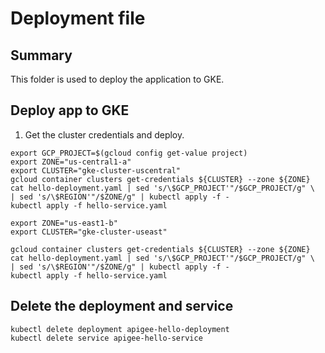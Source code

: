 # Deployment file

## Summary
This folder is used to deploy the application to GKE.

## Deploy app to GKE
1. Get the cluster credentials and deploy.
```
export GCP_PROJECT=$(gcloud config get-value project)
export ZONE="us-central1-a"
export CLUSTER="gke-cluster-uscentral"
gcloud container clusters get-credentials ${CLUSTER} --zone ${ZONE}
cat hello-deployment.yaml | sed 's/\$GCP_PROJECT'"/$GCP_PROJECT/g" \
| sed 's/\$REGION'"/$ZONE/g" | kubectl apply -f -
kubectl apply -f hello-service.yaml

export ZONE="us-east1-b"
export CLUSTER="gke-cluster-useast"

gcloud container clusters get-credentials ${CLUSTER} --zone ${ZONE}
cat hello-deployment.yaml | sed 's/\$GCP_PROJECT'"/$GCP_PROJECT/g" \
| sed 's/\$REGION'"/$ZONE/g" | kubectl apply -f -
kubectl apply -f hello-service.yaml
```

## Delete the deployment and service
```
kubectl delete deployment apigee-hello-deployment
kubectl delete service apigee-hello-service
```
